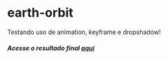 # earth-orbit

Testando uso de animation, keyframe e dropshadow!

##### Acesse o resultado final <a href="https://jeiellima.github.io/earth-orbit/" target="_blank">aqui</a>
 
